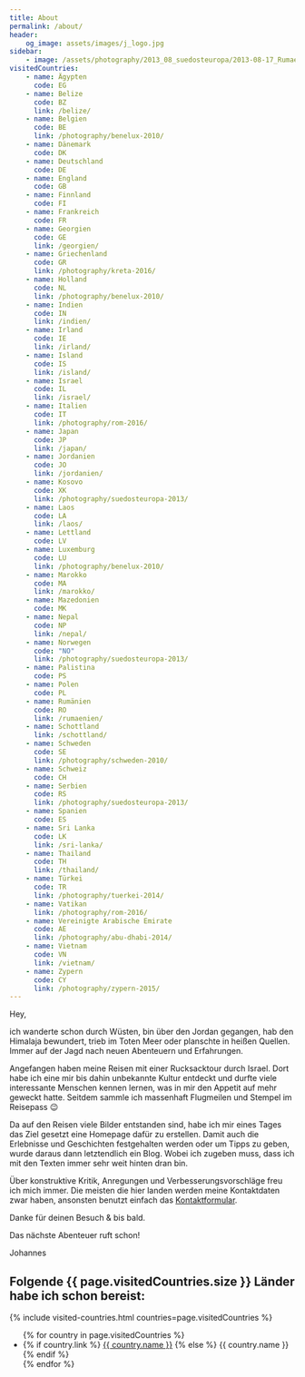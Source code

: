 ```yaml
---
title: About
permalink: /about/
header:
    og_image: assets/images/j_logo.jpg
sidebar:
    - image: /assets/photography/2013_08_suedosteuropa/2013-08-17_Rumaenien_mit_Johannes_032-678x1024.jpg
visitedCountries:
    - name: Ägypten
      code: EG
    - name: Belize
      code: BZ
      link: /belize/
    - name: Belgien
      code: BE
      link: /photography/benelux-2010/
    - name: Dänemark
      code: DK
    - name: Deutschland
      code: DE
    - name: England
      code: GB
    - name: Finnland
      code: FI
    - name: Frankreich
      code: FR
    - name: Georgien
      code: GE
      link: /georgien/
    - name: Griechenland
      code: GR
      link: /photography/kreta-2016/
    - name: Holland
      code: NL
      link: /photography/benelux-2010/
    - name: Indien
      code: IN
      link: /indien/
    - name: Irland
      code: IE
      link: /irland/
    - name: Island
      code: IS
      link: /island/
    - name: Israel
      code: IL
      link: /israel/
    - name: Italien
      code: IT
      link: /photography/rom-2016/
    - name: Japan
      code: JP
      link: /japan/
    - name: Jordanien
      code: JO
      link: /jordanien/
    - name: Kosovo
      code: XK
      link: /photography/suedosteuropa-2013/
    - name: Laos
      code: LA
      link: /laos/
    - name: Lettland
      code: LV
    - name: Luxemburg
      code: LU
      link: /photography/benelux-2010/
    - name: Marokko
      code: MA
      link: /marokko/
    - name: Mazedonien
      code: MK
    - name: Nepal
      code: NP
      link: /nepal/
    - name: Norwegen
      code: "NO"
      link: /photography/suedosteuropa-2013/
    - name: Palistina
      code: PS
    - name: Polen
      code: PL
    - name: Rumänien
      code: RO
      link: /rumaenien/
    - name: Schottland
      link: /schottland/
    - name: Schweden
      code: SE
      link: /photography/schweden-2010/
    - name: Schweiz
      code: CH
    - name: Serbien
      code: RS
      link: /photography/suedosteuropa-2013/
    - name: Spanien
      code: ES
    - name: Sri Lanka
      code: LK
      link: /sri-lanka/
    - name: Thailand
      code: TH
      link: /thailand/
    - name: Türkei
      code: TR
      link: /photography/tuerkei-2014/
    - name: Vatikan
      link: /photography/rom-2016/
    - name: Vereinigte Arabische Emirate
      code: AE
      link: /photography/abu-dhabi-2014/
    - name: Vietnam
      code: VN
      link: /vietnam/
    - name: Zypern
      code: CY
      link: /photography/zypern-2015/
---
```


Hey,

ich wanderte schon durch Wüsten, bin über den Jordan gegangen, hab den Himalaja bewundert, trieb im Toten Meer oder planschte in heißen Quellen. 
Immer auf der Jagd nach neuen Abenteuern und Erfahrungen.

Angefangen haben meine Reisen mit einer Rucksacktour durch Israel. Dort habe ich eine mir bis dahin unbekannte Kultur entdeckt 
und durfte viele interessante Menschen kennen lernen, was in mir den Appetit auf mehr geweckt hatte. 
Seitdem sammle ich massenhaft Flugmeilen und Stempel im Reisepass 😉

Da auf den Reisen viele Bilder entstanden sind, habe ich mir eines Tages das Ziel gesetzt eine Homepage dafür zu erstellen. 
Damit auch die Erlebnisse und Geschichten festgehalten werden oder um Tipps zu geben, wurde daraus dann letztendlich ein Blog. 
Wobei ich zugeben muss, dass ich mit den Texten immer sehr weit hinten dran bin.

Über konstruktive Kritik, Anregungen und Verbesserungsvorschläge freu ich mich immer. 
Die meisten die hier landen werden meine Kontaktdaten zwar haben, ansonsten benutzt einfach das [Kontaktformular](/contact/).

Danke für deinen Besuch & bis bald.

Das nächste Abenteuer ruft schon!

Johannes



## Folgende {{ page.visitedCountries.size }} Länder habe ich schon bereist:

{% include visited-countries.html countries=page.visitedCountries %}

<ul class="countries">
{% for country in page.visitedCountries %}
    <li>
    {% if country.link %}
    <a href="{{ country.link }}">{{ country.name }}</a>
    {% else %}
    {{ country.name }}
    {% endif %}
    </li>
{% endfor %}
</ul>